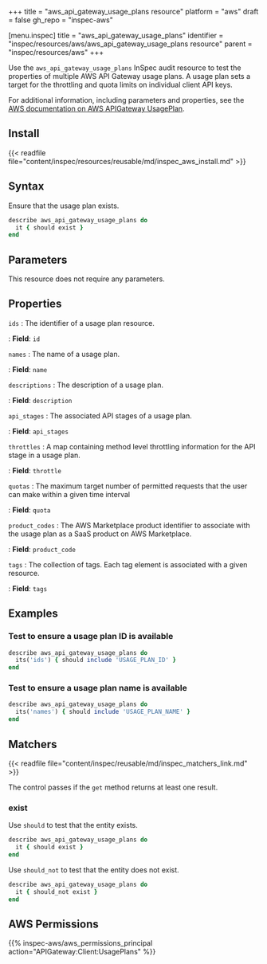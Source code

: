 +++
title = "aws_api_gateway_usage_plans resource"
platform = "aws"
draft = false
gh_repo = "inspec-aws"

[menu.inspec]
title = "aws_api_gateway_usage_plans"
identifier = "inspec/resources/aws/aws_api_gateway_usage_plans resource"
parent = "inspec/resources/aws"
+++

Use the `aws_api_gateway_usage_plans` InSpec audit resource to test the properties of multiple AWS API Gateway usage plans. A usage plan sets a target for the throttling and quota limits on individual client API keys.

For additional information, including parameters and properties, see the [AWS documentation on AWS APIGateway UsagePlan](https://docs.aws.amazon.com/AWSCloudFormation/latest/UserGuide/aws-resource-apigateway-usageplan.html).

## Install

{{< readfile file="content/inspec/resources/reusable/md/inspec_aws_install.md" >}}

## Syntax

Ensure that the usage plan exists.

```ruby
describe aws_api_gateway_usage_plans do
  it { should exist }
end
```

## Parameters

This resource does not require any parameters.

## Properties

`ids`
: The identifier of a usage plan resource.

: **Field**: `id`

`names`
: The name of a usage plan.

: **Field**: `name`

`descriptions`
: The description of a usage plan.

: **Field**: `description`

`api_stages`
: The associated API stages of a usage plan.

: **Field**: `api_stages`

`throttles`
: A map containing method level throttling information for the API stage in a usage plan.

: **Field**: `throttle`

`quotas`
: The maximum target number of permitted requests that the user can make within a given time interval

: **Field**: `quota`

`product_codes`
: The AWS Marketplace product identifier to associate with the usage plan as a SaaS product on AWS Marketplace.

: **Field**: `product_code`

`tags`
: The collection of tags. Each tag element is associated with a given resource.

: **Field**: `tags`

## Examples

### Test to ensure a usage plan ID is available

```ruby
describe aws_api_gateway_usage_plans do
  its('ids') { should include 'USAGE_PLAN_ID' }
end
```

### Test to ensure a usage plan name is available

```ruby
describe aws_api_gateway_usage_plans do
  its('names') { should include 'USAGE_PLAN_NAME' }
end
```

## Matchers

{{< readfile file="content/inspec/reusable/md/inspec_matchers_link.md" >}}

The control passes if the `get` method returns at least one result.

### exist

Use `should` to test that the entity exists.

```ruby
describe aws_api_gateway_usage_plans do
  it { should exist }
end
```

Use `should_not` to test that the entity does not exist.

```ruby
describe aws_api_gateway_usage_plans do
  it { should_not exist }
end
```

## AWS Permissions

{{% inspec-aws/aws_permissions_principal action="APIGateway:Client:UsagePlans" %}}
